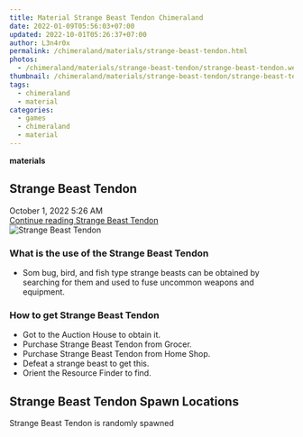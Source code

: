 ```yaml
---
title: Material Strange Beast Tendon Chimeraland
date: 2022-01-09T05:56:03+07:00
updated: 2022-10-01T05:26:37+07:00
author: L3n4r0x
permalink: /chimeraland/materials/strange-beast-tendon.html
photos:
  - /chimeraland/materials/strange-beast-tendon/strange-beast-tendon.webp
thumbnail: /chimeraland/materials/strange-beast-tendon/strange-beast-tendon.webp
tags:
  - chimeraland
  - material
categories:
  - games
  - chimeraland
  - material
---
```


<link
  rel="stylesheet"
  href="https://rawcdn.githack.com/dimaslanjaka/Web-Manajemen/870a349/css/bootstrap-5-3-0-alpha3-wrapper.css"
/>
<section id="bootstrap-wrapper">
  <div data-bs-theme="dark">
    <div
      class="row g-0 border rounded overflow-hidden flex-md-row mb-4 shadow-sm position-relative bg-dark text-light"
    >
      <div class="col p-4 d-flex flex-column position-static">
        <strong class="d-inline-block mb-2 text-success">materials</strong>
        <h2 class="mb-0">Strange Beast Tendon</h2>
        <div class="mb-1 text-muted">October 1, 2022 5:26 AM</div>
        <a
          href="/chimeraland/materials/strange-beast-tendon.html"
          class="stretched-link d-none text-primary"
          >Continue reading Strange Beast Tendon</a
        >
      </div>
      <div class="col-auto d-none d-md-block d-lg-block">
        <img
          src="https://www.webmanajemen.com/chimeraland/materials/strange-beast-tendon/strange-beast-tendon.webp"
          alt="Strange Beast Tendon"
        />
      </div>
    </div>
    <div class="row">
      <div class="col-lg-6 col-12 mb-2">
        <div class="card">
          <div class="card-body">
            <h3 class="card-title">
              What is the use of the Strange Beast Tendon
            </h3>
            <div class="card-text">
              <ul>
                <li>
                  Som bug, bird, and fish type strange beasts can be obtained by
                  searching for them and used to fuse uncommon weapons and
                  equipment.
                </li>
              </ul>
            </div>
          </div>
        </div>
      </div>
      <div class="col-lg-6 col-12 mb-2">
        <div class="card">
          <div class="card-body">
            <h3 class="card-title">How to get Strange Beast Tendon</h3>
            <div class="card-text">
              <ul>
                <li>Got to the Auction House to obtain it.</li>
                <li>Purchase Strange Beast Tendon from Grocer.</li>
                <li>Purchase Strange Beast Tendon from Home Shop.</li>
                <li>Defeat a strange beast to get this.</li>
                <li>Orient the Resource Finder to find.</li>
              </ul>
            </div>
          </div>
        </div>
      </div>
      <div class="col-12 mb-2">
        <h2>Strange Beast Tendon Spawn Locations</h2>
        <p>Strange Beast Tendon is randomly spawned</p>
      </div>
    </div>
  </div>
</section>